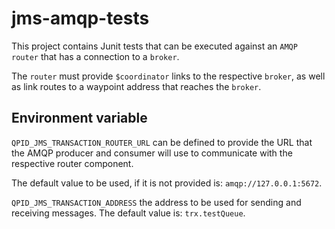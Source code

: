 # jms-amqp-tests

This project contains Junit tests that can be executed
against an `AMQP router` that has a connection to a `broker`.

The `router` must provide `$coordinator` links to the respective `broker`, as well as link routes to a waypoint address that reaches the `broker`.

## Environment variable

`QPID_JMS_TRANSACTION_ROUTER_URL` can be defined to provide
the URL that the AMQP producer and consumer will use to communicate
with the respective router component.

The default value to be used, if it is not provided is:
`amqp://127.0.0.1:5672`.

`QPID_JMS_TRANSACTION_ADDRESS` the address to be used for sending and receiving messages. The default value is: `trx.testQueue`.
